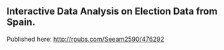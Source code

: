 ## Interactive Data Analysis on Election Data from Spain.
Published here: http://rpubs.com/Seeam2590/476292
